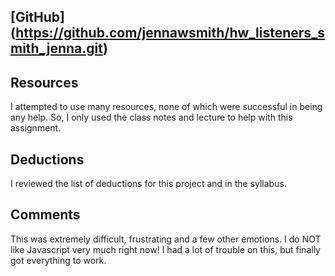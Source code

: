 
## [GitHub] (https://github.com/jennawsmith/hw_listeners_smith_jenna.git)

## Resources

I attempted to use many resources, none of which were successful in being any help. So, I only used the class notes and lecture to help with this assignment.

## Deductions

I reviewed the list of deductions for this project and in the syllabus.

## Comments

This was extremely difficult, frustrating and a few other emotions. I do NOT like Javascript very much right now! I had a lot of trouble on this, but finally got everything to work.
